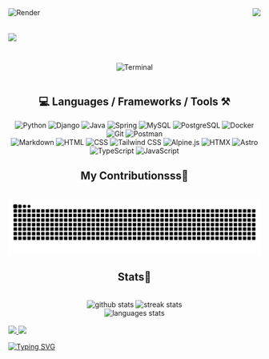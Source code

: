 <!-- VISITOR BADGE -->
<!-- https://github.com/hehuapei/visitor-badge -->
<img align="right" src="https://visitor-badge.laobi.icu/badge?page_id=mao1910.mao1910&left_color=%23306998&right_color=%23FE6E96" />


<!-- CAPSULE RENDER -->
<!-- https://github.com/hehuapei/visitor-badge](https://github.com/kyechan99/capsule-render -->
<img align="left" src="https://capsule-render.vercel.app/api?type=venom&height=150&color=0:FE6E96,100:FFC0CB&animation=scaleIn&fontAlign=50&text=φ(◎◎ヘ)&fontAlignY=50&fontColor=000000&fontSize=30" alt="Render">


<!-- TYPING SVG -->
<!-- https://github.com/DenverCoder1/readme-typing-svg -->
<h1 align="left">
    <img src="https://readme-typing-svg.herokuapp.com/?size=35&center=true&vCenter=true&width=500&height=70&color=FE6E96&font=poppins&duration=5000&lines=Hi%20there!%20%F0%9F%91%8B;您好啊%20%F0%9F%91%8B;¡Buenas!%20%F0%9F%91%8B;%D8%A3%D9%87%D9%84%D8%A7%D9%8B%20%D8%A8%D9%83%20%F0%9F%91%8B;Olá!%20%F0%9F%91%8B;नमस्ते%20जी%20%F0%9F%91%8B" />
</h1>
<br/>


<!-- ABOUT ME TERMINAL -->
<!-- https://www.terminalgif.com/ -->
<div align="center">
<img src="/assets/terminal_02.gif?raw=true" alt="Terminal"/>
</div>
<br/>


<!-- TECHNOLOGIES LOGOS -->
<!-- https://github.com/qkrdmstlr3/techstack-generator?tab=readme-ov-file -->
<!-- https://github.com/tandpfun/skill-icons -->
<h2 align="center">💻 Languages / Frameworks / Tools ⚒️</h2> 
<!-- Backend --> 
<div align="center"> <div> <!-- Animated --> <img src="https://techstack-generator.vercel.app/python-icon.svg" alt="Python" width="48" height="48" /> <img src="https://techstack-generator.vercel.app/django-icon.svg" alt="Django" width="48" height="48" /> <!-- Static --> <img src="https://skillicons.dev/icons?i=java&theme=dark" alt="Java" width="48" height="48" /> <img src="https://skillicons.dev/icons?i=spring&theme=dark" alt="Spring" width="48" height="48" /> <img src="https://skillicons.dev/icons?i=mysql&theme=dark" alt="MySQL" width="48" height="48" /> <img src="https://skillicons.dev/icons?i=postgresql&theme=dark" alt="PostgreSQL" width="48" height="48" /> <img src="https://skillicons.dev/icons?i=docker&theme=dark" alt="Docker" width="48" height="48" /> <img src="https://skillicons.dev/icons?i=git&theme=dark" alt="Git" width="48" height="48" /> <img src="https://skillicons.dev/icons?i=postman&theme=dark" alt="Postman" width="48" height="48" /> </div> </div> 
<!-- Frontend --> 
<div align="center"> <div> <!-- Static --> <img src="https://skillicons.dev/icons?i=markdown&theme=dark" alt="Markdown" width="48" height="48" /> <img src="https://skillicons.dev/icons?i=html&theme=dark" alt="HTML" width="48" height="48" /> <img src="https://skillicons.dev/icons?i=css&theme=dark" alt="CSS" width="48" height="48" /> <img src="https://skillicons.dev/icons?i=tailwind&theme=dark" alt="Tailwind CSS" width="48" height="48" /> <img src="https://skillicons.dev/icons?i=alpinejs&theme=dark" alt="Alpine.js" width="48" height="48" /> <img src="https://skillicons.dev/icons?i=htmx&theme=dark" alt="HTMX" width="48" height="48" /> <img src="https://skillicons.dev/icons?i=astro&theme=dark" alt="Astro" width="48" height="48" /> <!-- Animated --> <img src="https://techstack-generator.vercel.app/ts-icon.svg" alt="TypeScript" width="48" height="48" /> <img src="https://techstack-generator.vercel.app/js-icon.svg" alt="JavaScript" width="48" height="48" /> </div> </div>


<!-- CONTRIBUTIONS SNAKE GAME -->
<!-- https://github.com/Platane/snk -->
<div align="center">
  <h2> My Contributionsss🐍 </h2>
  <br>
  <picture>
    <source media="(prefers-color-scheme: dark)" srcset="https://raw.githubusercontent.com/mao1910/mao1910/output/github-snake-dark.svg" />
    <source media="(prefers-color-scheme: light)" srcset="https://raw.githubusercontent.com/mao1910/mao1910/output/github-snake.svg" />
    <img alt="GitHub contribution graph snake animation" src="https://raw.githubusercontent.com/mao1910/mao1910/output/github-snake.svg" />
  </picture>
  <br/>
</div>


<!-- GITHUB STATS -->
<!-- https://github.com/DenverCoder1/github-readme-streak-stats --> <!--  My Vercel -->
<!-- https://github.com/anuraghazra/github-readme-stats --> <!--  My  Vercel -->
<h2 align="center"> Stats📝 </h2>
  <br>
<div align=center>
  <img width="429" src="https://github-readme-stats-sable-nine-43.vercel.app/api?username=mao1910&count_private=true&show_icons=true&theme=dracula&rank_icon=github&hide=contribs&border_radius=10&border_color=306998" alt="github stats"/>
  <img width="396" src="https://github-readme-streak-stats-2235.vercel.app?user=mao1910&count_private=true&theme=dracula&currStreakNum=79DAF9&currStreakLabel=FE6E96&border_radius=10&border=306998" alt="streak stats"/>
  <br/>
  <img src="https://github-readme-stats-sable-nine-43.vercel.app/api/top-langs/?username=mao1910&layout=compact&theme=dracula&border_radius=10&size_weight=0.5&count_weight=0.5&border_color=306998&hide=php" alt="languages stats" />
</div>
<br/>


<!--  SOCIAL NETWORKS -->
<!-- https://github.com/alexandresanlim/Badges4-README.md-Profile -->
  <div> 
    <a href="https://www.nicepng.com/ourpic/u2q8o0t4t4r5o0r5_website-under-construction-png-graphic-transparent-website-under/"> <img src="https://img.shields.io/badge/Portfolio-306998?style=for-the-badge&logo=Google-chrome&logoColor=white" target="_blank"> </a><!-- ADD PORTFOLIO WEBSITE -->
    <a href = "mailto:mao1910dev@gmail.com"><img src="https://img.shields.io/badge/proton%20mail-6D4AFF?style=for-the-badge&logo=protonmail&logoColor=white" target="_blank"></a> <!-- UPDATE EMAIL -->
  </div>


<!-- FOOTER -->
<!-- https://github.com/DenverCoder1/readme-typing-svg -->
<!-- https://readme-typing-svg.demolab.com/demo/ -->
<a href="https://git.io/typing-svg"><img src="https://readme-typing-svg.demolab.com?font=Poppins&pause=1000&color=FE6E96&width=535&lines=Goodbye!%20%F0%9F%91%8B;%E5%86%8D%E8%A7%81%E5%95%8A%20%F0%9F%91%8B;%C2%A1Ad%C3%B3s!%20%F0%9F%91%8B;%D9%85%D8%B9%20%D8%A7%D9%84%D8%B3%D9%84%D8%A7%D9%85%D8%A9%20%F0%9F%91%8B;Tchau!%20%F0%9F%91%8B;%E0%A4%85%E0%A4%B2%E0%A4%B5%E0%A4%BF%E0%A4%A6%E0%A4%BE%20%E0%A4%9C%E0%A5%80%20%F0%9F%91%8B" alt="Typing SVG" /></a>


<!--
<details>
<summary>While you're here, grab something to read 📕</summary>
- [Building In-Video Search at Netflix](https://netflixtechblog.com/building-in-video-search-936766f0017c)  
- [Real-Time Messaging at Slack](https://slack.engineering/real-time-messaging/)  
- [How Discord Stores Trillions of Messages](https://discord.com/blog/how-discord-stores-trillions-of-messages)
<br/>
</details>
-->


<!-- RSS FEED -->
<!-- https://github.com/gautamkrishnar/blog-post-workflow -->
<!-- BLOG-POST-LIST:START/END -->


<!-- TODO
Fix Socials [Portfolio, Email] & consider adding an instantaneous message system like Session, Signal, Element or even Discord
Terminal Gif: change the green button to 306998; make it type slightly faster but last the same time
Update the Terminal Gif info accordingly
Update the icons for languages and tools accordingly // look into typst, github, gitactions, vercel
Update the public repos with the Portfolio projects
Update show activity? or make mentioned of projects I contributed to, question mark?
Fix the typo in the pfp
Consider changing the Goodbye languages to not mirror the Hello languages
Figure out the contribution graph color scheme with the overal page
Add Leetcode card from the proper forked repository
Unify md structure with the tags, indentation and comments
-->
